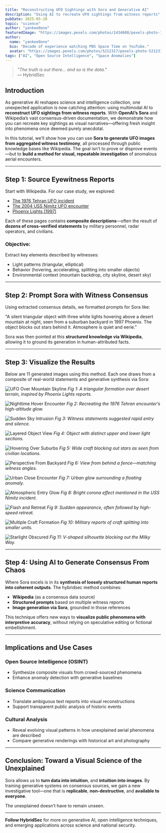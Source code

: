 ```yaml
---
title: "Reconstructing UFO Sightings with Sora and Generative AI"
description: "Using AI to recreate UFO sightings from witness reports"
pubDate: 2025-05-20
topic: "science"
author: "yankee0one"
featuredImage: "https://images.pexels.com/photos/1434608/pexels-photo-1434608.jpeg"
author:
  name: "yankee0one"
  bio: "Decade of experience watching PBS Space Time on YouTube."
  avatar: "https://images.pexels.com/photos/5212317/pexels-photo-5212317.jpeg"
tags: ["AI", "Open Source Intelligence", "Space Anomalies"]
---
```


> _"The truth is out there… and so is the data."_  
> — HybridSec


## Introduction

As generative AI reshapes science and intelligence collection, one unexpected application is now catching attention: using multimodal AI to **reconstruct UFO sightings from witness reports**. With **OpenAI’s Sora** and Wikipedia’s vast consensus-driven documentation, we demonstrate how you can recreate key sightings as visual narratives—offering fresh insight into phenomena once deemed purely anecdotal.

In this tutorial, we’ll show how you can use **Sora to generate UFO images from aggregated witness testimony**, all processed through public knowledge bases like Wikipedia. The goal isn’t to prove or disprove events—but to **build a method for visual, repeatable investigation** of anomalous aerial encounters.

---

## Step 1: Source Eyewitness Reports

Start with Wikipedia. For our case study, we explored:

- [The 1976 Tehran UFO incident](https://en.wikipedia.org/wiki/1976_Tehran_UFO_incident)
- [The 2004 USS Nimitz UFO encounter](https://en.wikipedia.org/wiki/USS_Nimitz_UFO_incident)
- [Phoenix Lights (1997)](https://en.wikipedia.org/wiki/Phoenix_Lights)

Each of these pages contains **composite descriptions**—often the result of **dozens of cross-verified statements** by military personnel, radar operators, and civilians.

### Objective:
Extract key elements described by witnesses:
- Light patterns (triangular, elliptical)
- Behavior (hovering, accelerating, splitting into smaller objects)
- Environmental context (mountain backdrop, city skyline, desert sky)

---

## Step 2: Prompt Sora with Witness Consensus

Using extracted consensus details, we formatted prompts for Sora like:

"A silent triangular object with three white lights hovering above a desert mountain at night, seen from a suburban backyard in 1997 Phoenix. The object blocks out stars behind it. Atmosphere is quiet and eerie."


Sora was then pointed at this **structured knowledge via Wikipedia**, allowing it to ground its generation in human-attributed facts.

---

## Step 3: Visualize the Results

Below are 11 generated images using this method. Each one draws from a composite of real-world statements and generative synthesis via Sora:

![UFO Over Mountain Skyline](/images/ufo_0029.png)
*Fig 1: A triangular formation over desert terrain, inspired by Phoenix Lights reports.*

![Nighttime Hover Encounter](/images/ufo_0033.png)
*Fig 2: Recreating the 1976 Tehran encounter’s high-altitude glow.*

![Sudden Sky Intrusion](/images/ufo_0035.png)
*Fig 3: Witness statements suggested rapid entry and silence.*

![Layered Object View](/images/ufo_0036.png)
*Fig 4: Object with distinct upper and lower light sections.*

![Hovering Over Suburbs](/images/ufo_0037.png)
*Fig 5: Wide craft blocking out stars as seen from civilian locations.*

![Perspective From Backyard](/images/ufo_0039.png)
*Fig 6: View from behind a fence—matching witness angles.*

![Urban Close Encounter](/images/ufo_0040.png)
*Fig 7: Urban glow surrounding a floating anomaly.*

![Atmospheric Entry Glow](/images/ufo_0043.png)
*Fig 8: Bright corona effect mentioned in the USS Nimitz incident.*

![Flash and Retreat](/images/ufo_0044.png)
*Fig 9: Sudden appearance, often followed by high-speed retreat.*

![Multiple Craft Formation](/images/ufo_0046.png)
*Fig 10: Military reports of craft splitting into smaller units.*

![Starlight Obscured](/images/ufo_0048.png)
*Fig 11: V-shaped silhouette blocking out the Milky Way.*

---

## Step 4: Using AI to Generate Consensus From Chaos

Where Sora excels is in its **synthesis of loosely structured human reports into coherent outputs**. The hybridsec method combines:
- **Wikipedia** (as a consensus data source)
- **Structured prompts** based on multiple witness reports
- **Image generation via Sora**, grounded in those references

This technique offers new ways to **visualize public phenomena with interpretive accuracy**, without relying on speculative editing or fictional embellishment.

---

## Implications and Use Cases

### Open Source Intelligence (OSINT)
- Synthesize composite visuals from crowd-sourced phenomena
- Enhance anomaly detection with generative baselines

### Science Communication
- Translate ambiguous text reports into visual reconstructions
- Support transparent public analysis of historic events

### Cultural Analysis
- Reveal evolving visual patterns in how unexplained aerial phenomena are described
- Compare generative renderings with historical art and photography

---

## Conclusion: Toward a Visual Science of the Unexplained

Sora allows us to **turn data into intuition**, and **intuition into images**. By training generative systems on consensus sources, we gain a new investigative tool—one that is **replicable**, **non-destructive**, and **available to everyone**.

The unexplained doesn't have to remain unseen.

---

**Follow HybridSec** for more on generative AI, open intelligence techniques, and emerging applications across science and national security.


